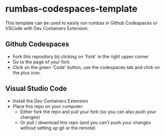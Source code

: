 # rumbas-codespaces-template
This template can be used to easily run rumbas in Github Codespaces or VSCode with Dev Containers Extension.

## Github Codespaces

- Fork this repository bij clicking on 'Fork' in the right upper corner
- Go to the page of your fork
- Click on the green 'Code' button, use the codespaces tab and click on the plus icon.

## Visual Studio Code

- Install the Dev Containers Extension
- Place this repo on your computer:
  - Either fork the repo and pull your fork (so you can also push your changes)
  - Or pull / download this repo (and you can't push your changes without setting up git or the remote)
